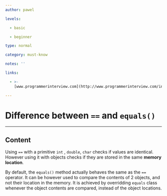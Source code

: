 ```yaml
---
author: pawel

levels:

  - basic

  - beginner

type: normal

category: must-know

notes: ''

links:

  - >-
    [www.programmerinterview.com](http://www.programmerinterview.com/index.php/java-questions/java-whats-the-difference-between-equals-and/){website}

---
```


# Difference between `==` and `equals()`

---

## Content

Using `==` with a primitive `int` , `double`, `char` checks if values are identical. However using it with objects checks if they are stored in the same **memory location**.

By default, the `equals()` method actually behaves the same as the `==` operator. It can be however used to compare the contents of 2 objects, and not their location in the memory. It is achieved by overridding `equals` class whenever the object contents are compared, instead of the object locations.

